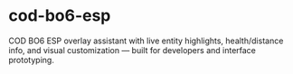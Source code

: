 # cod-bo6-esp
COD BO6 ESP overlay assistant with live entity highlights, health/distance info, and visual customization — built for developers and interface prototyping.
